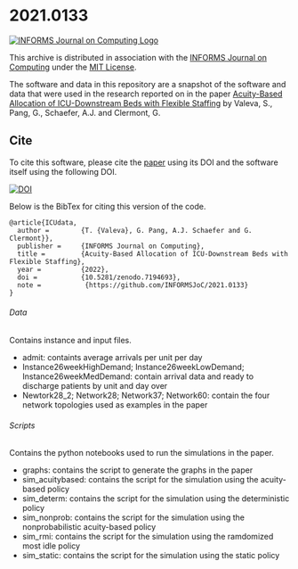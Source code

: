 # 2021.0133

[![INFORMS Journal on Computing  Logo](https://INFORMSJoC.github.io/logos/INFORMS_Journal_on_Computing_Header.jpg)](https://pubsonline.informs.org/journal/ijoc)

This archive is distributed in association with the [INFORMS Journal on
Computing](https://pubsonline.informs.org/journal/ijoc) under the [MIT License](LICENSE).

The software and data in this repository are a snapshot of the software and data
that were used in the research reported on in the paper 
[Acuity-Based Allocation of ICU-Downstream Beds with Flexible Staffing](https://doi.org/) 
by Valeva, S., Pang, G., Schaefer, A.J. and Clermont, G. 

## Cite

To cite this software, please cite the [paper](https://doi.org/) using its DOI and the software itself using the following DOI.

[![DOI](https://zenodo.org/badge/10.5281/zenodo.7194693.svg)](https://zenodo.org/badge/10.5281/zenodo.7194693.svg)


Below is the BibTex for citing this version of the code.

```
@article{ICUdata,
  author =        {T. {Valeva}, G. Pang, A.J. Schaefer and G. Clermont}},
  publisher =     {INFORMS Journal on Computing},
  title =         {Acuity-Based Allocation of ICU-Downstream Beds with Flexible Staffing},
  year =          {2022},
  doi =           {10.5281/zenodo.7194693},
  note =           {https://github.com/INFORMSJoC/2021.0133}
}  
```


###### Data
Contains instance and input files.
- admit: containts average arrivals per unit per day
- Instance26weekHighDemand; Instance26weekLowDemand; Instance26weekMedDemand: contain arrival data and ready to discharge patients by unit and day over
- Newtork28_2; Network28; Network37; Network60: contain the four network topologies used as examples in the paper
###### Scripts
Contains the python notebooks used to run the simulations in the paper.
- graphs: contains the script to generate the graphs in the paper
- sim_acuitybased: contains the script for the simulation using the acuity-based policy 
- sim_determ: contains the script for the simulation using the deterministic policy 
- sim_nonprob: contains the script for the simulation using the nonprobabilistic acuity-based policy
- sim_rmi: contains the script for the simulation using the ramdomized most idle policy
- sim_static: contains the script for the simulation using the static policy

